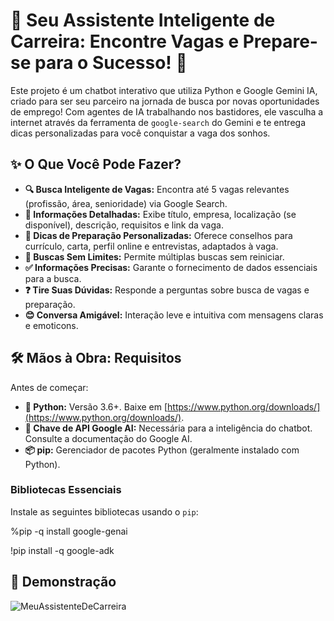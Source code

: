 # 🤖 Seu Assistente Inteligente de Carreira: Encontre Vagas e Prepare-se para o Sucesso! 🚀

Este projeto é um chatbot interativo que utiliza Python e Google Gemini IA, criado para ser seu parceiro na jornada de busca por novas oportunidades de emprego! Com agentes de IA trabalhando nos bastidores, ele vasculha a internet através da ferramenta de `google-search` do Gemini e te entrega dicas personalizadas para você conquistar a vaga dos sonhos.


## ✨ O Que Você Pode Fazer?

* **🔍 Busca Inteligente de Vagas:** Encontra até 5 vagas relevantes (profissão, área, senioridade) via Google Search.
* **📄 Informações Detalhadas:** Exibe título, empresa, localização (se disponível), descrição, requisitos e link da vaga.
* **🎯 Dicas de Preparação Personalizadas:** Oferece conselhos para currículo, carta, perfil online e entrevistas, adaptados à vaga.
* **🔄 Buscas Sem Limites:** Permite múltiplas buscas sem reiniciar.
* **✅ Informações Precisas:** Garante o fornecimento de dados essenciais para a busca.
* **❓ Tire Suas Dúvidas:** Responde a perguntas sobre busca de vagas e preparação.
* **😊 Conversa Amigável:** Interação leve e intuitiva com mensagens claras e emoticons.


## 🛠️ Mãos à Obra: Requisitos

Antes de começar:

* **🐍 Python:** Versão 3.6+. Baixe em [https://www.python.org/downloads/](https://www.python.org/downloads/).
* **🔑 Chave de API Google AI:** Necessária para a inteligência do chatbot. Consulte a documentação do Google AI.
* **📦 pip:** Gerenciador de pacotes Python (geralmente instalado com Python).


### Bibliotecas Essenciais

Instale as seguintes bibliotecas usando o `pip`:

%pip -q install google-genai

!pip install -q google-adk


## 🚀 Demonstração
![MeuAssistenteDeCarreira](https://github.com/user-attachments/assets/8e03a7ab-e73f-4433-a673-53449a21414d)


